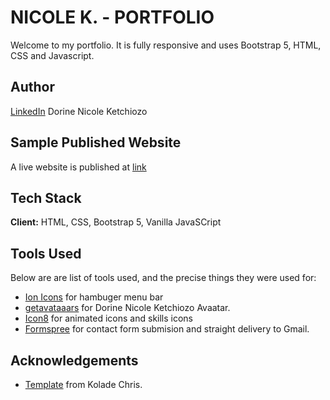 # NICOLE K. - PORTFOLIO

Welcome to my portfolio. It is fully responsive and uses Bootstrap 5, HTML, CSS and Javascript.

<!-- ![Ketchdn](./assets/images/2022portfolio.png) -->

## Author

[LinkedIn](linkedin.com/in/nicoledk) Dorine Nicole Ketchiozo

## Sample Published Website

A live website is published at [link](https://nicoledk.com/)

## Tech Stack

**Client:** HTML, CSS, Bootstrap 5, Vanilla JavaSCript 

## Tools Used

Below are are list of tools used, and the precise things they were used for:

- [Ion Icons](https://ionic.io/ionicons) for hambuger menu bar
- [getavataaars](https://getavataaars.com/) for Dorine Nicole Ketchiozo Avaatar.
- [Icon8](https://icons8.com/) for animated icons and skills icons
- [Formspree](https://formspree.io/) for contact form submision and straight delivery to Gmail.

## Acknowledgements

- [Template](https://github.com/Ksound22/developer-portfolio) from Kolade Chris.

